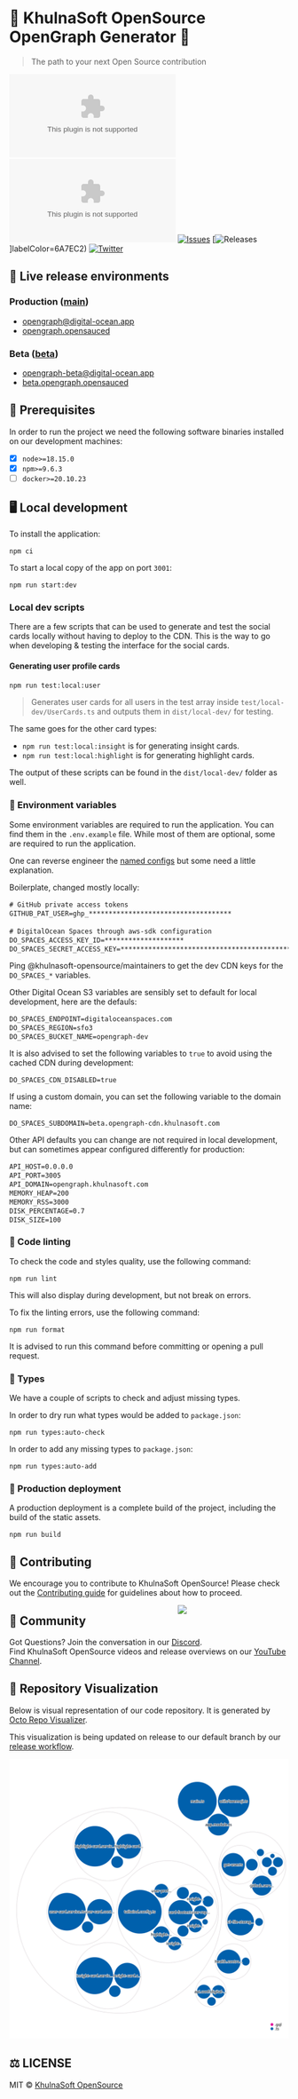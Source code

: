 # 🍕 KhulnaSoft OpenSource OpenGraph Generator 🍕

> The path to your next Open Source contribution

[![Code Size](https://img.shields.io/github/languages/code-size/khulnasoft-opensource/opengraph.khulnasoft.com?style=flat)](https://github.com/khulnasoft-opensource/opengraph.khulnasoft.com/pulse)
[![Commits](https://img.shields.io/github/commit-activity/w/khulnasoft-opensource/opengraph.khulnasoft.com?style=flat)](https://github.com/khulnasoft-opensource/opengraph.khulnasoft.com/pulse)
[![Issues](https://img.shields.io/github/issues/khulnasoft-opensource/opengraph.khulnasoft.com.svg?style=flat)](https://github.com/khulnasoft-opensource/opengraph.khulnasoft.com/issues)
[![Releases](https://img.shields.io/github/v/release/khulnasoft-opensource/opengraph.khulnasoft.com.svg?style=flat)]labelColor=6A7EC2)
[![Twitter](https://img.shields.io/twitter/follow/saucedopen?label=Follow&style=social)](https://twitter.com/saucedopen)

</div>

## 🚀 Live release environments

### Production ([main](https://github.com/khulnasoft-opensource/opengraph.khulnasoft.com/tree/main))

- [opengraph@digital-ocean.app](https://cloud.digitalocean.com/apps/41eb42f8-3ca9-4598-b9c7-4378868a5702)
- [opengraph.opensauced](https://opengraph.khulnasoft.com)

### Beta ([beta](https://github.com/khulnasoft-opensource/opengraph.khulnasoft.com/tree/beta))

- [opengraph-beta@digital-ocean.app](https://cloud.digitalocean.com/apps/7fd2cd42-4df7-4204-af8b-0e7ec252c324/overview)
- [beta.opengraph.opensauced](https://beta.opengraph.khulnasoft.com)

## 📖 Prerequisites

In order to run the project we need the following software binaries installed on our development machines:

- [x] `node>=18.15.0`
- [x] `npm>=9.6.3`
- [ ] `docker>=20.10.23`

## 🖥️ Local development

To install the application:

```shell
npm ci
```

To start a local copy of the app on port `3001`:

```shell
npm run start:dev
```

### Local dev scripts

There are a few scripts that can be used to generate and test the social cards locally without having to deploy to the CDN. This is the way to go when developing & testing the interface for the social cards.

#### Generating user profile cards

```shell
npm run test:local:user
```

> Generates user cards for all users in the test array inside `test/local-dev/UserCards.ts` and outputs them in `dist/local-dev/` for testing.

The same goes for the other card types:

- `npm run test:local:insight` is for generating insight cards.
- `npm run test:local:highlight` is for generating highlight cards.

The output of these scripts can be found in the `dist/local-dev/` folder as well.

### 📝 Environment variables

Some environment variables are required to run the application. You can find them in the `.env.example` file. While most of them are optional, some are required to run the application.

One can reverse engineer the [named configs](./src/config) but some need a little explanation.

Boilerplate, changed mostly locally:

```dotenv
# GitHub private access tokens
GITHUB_PAT_USER=ghp_************************************

# DigitalOcean Spaces through aws-sdk configuration
DO_SPACES_ACCESS_KEY_ID=********************
DO_SPACES_SECRET_ACCESS_KEY=*******************************************
```

Ping @khulnasoft-opensource/maintainers to get the dev CDN keys for the `DO_SPACES_*` variables.

Other Digital Ocean S3 variables are sensibly set to default for local development, here are the defauls:

```dotenv
DO_SPACES_ENDPOINT=digitaloceanspaces.com
DO_SPACES_REGION=sfo3
DO_SPACES_BUCKET_NAME=opengraph-dev
```

It is also advised to set the following variables to `true` to avoid using the cached CDN during development:

```dotenv
DO_SPACES_CDN_DISABLED=true
```

If using a custom domain, you can set the following variable to the domain name:

```dotenv
DO_SPACES_SUBDOMAIN=beta.opengraph-cdn.khulnasoft.com
```

Other API defaults you can change are not required in local development, but can sometimes appear configured differently for production:

```dotenv
API_HOST=0.0.0.0
API_PORT=3005
API_DOMAIN=opengraph.khulnasoft.com
MEMORY_HEAP=200
MEMORY_RSS=3000
DISK_PERCENTAGE=0.7
DISK_SIZE=100
```

### 🎨 Code linting

To check the code and styles quality, use the following command:

```shell
npm run lint
```

This will also display during development, but not break on errors.

To fix the linting errors, use the following command:

```shell
npm run format
```

It is advised to run this command before committing or opening a pull request.

### 📕 Types

We have a couple of scripts to check and adjust missing types.

In order to dry run what types would be added to `package.json`:

```shell
npm run types:auto-check
```

In order to add any missing types to `package.json`:

```shell
npm run types:auto-add
```

### 🚀 Production deployment

A production deployment is a complete build of the project, including the build of the static assets.

```shell
npm run build
```

## 🤝 Contributing

We encourage you to contribute to KhulnaSoft OpenSource! Please check out the [Contributing guide](https://opengraph.khulnasoft.com/contributing/introduction-to-contributing/) for guidelines about how to proceed.

<img align="right" src="https://i.ibb.co/CJfW18H/ship.gif" width="200"/>

## 🍕 Community

Got Questions? Join the conversation in our [Discord](https://discord.gg/U2peSNf23P).  
Find KhulnaSoft OpenSource videos and release overviews on our [YouTube Channel](https://www.youtube.com/channel/UCklWxKrTti61ZCROE1e5-MQ).

## 🎦 Repository Visualization

Below is visual representation of our code repository. It is generated by [Octo Repo Visualizer](https://github.com/githubocto/repo-visualizer).

This visualization is being updated on release to our default branch by our [release workflow](./.github/workflows/release.yml).

[![Visualization of this repository](./public/diagram.svg)
](./src)

## ⚖️ LICENSE

MIT © [KhulnaSoft OpenSource](LICENSE)
